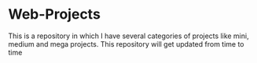 # Web-Projects
This is a repository in which I have several categories of projects like mini, medium and mega projects. This repository will get updated from time to time
